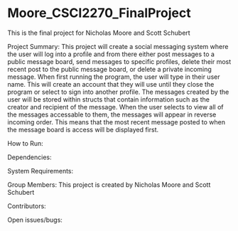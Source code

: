 # Moore_CSCI2270_FinalProject
This is the final project for Nicholas Moore and Scott Schubert

Project Summary:
This project will create a social messaging system where the user will log into a profile and from there either post messages to a public message board, send messages to specific profiles, delete their most recent post to the public message board, or delete a private incoming message.  When first running the program, the user will type in their user name.  This will create an account that they will use until they close the program or select to sign into another profile.  The messages created by the user will be stored within structs that contain information such as the creator and recipient of the message.  When the user selects to view all of the messages accessable to them, the messages will appear in reverse incoming order.  This means that the most recent message posted to when the message board is access will be displayed first. 

How to Run:


Dependencies:


System Requirements:


Group Members:
This project is created by Nicholas Moore and Scott Schubert

Contributors:


Open issues/bugs:
